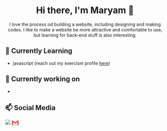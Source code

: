 <h1 align='center'>Hi there, I'm Maryam 👋</h1>
<p align='center'>I love the process od building a website, including designing and making codes. I like to make a website be more attractive and comfortable to use, but learning for back-end stuff is also interesting.</p>

## 🌱 Currently Learning
- javascript (reach out my exercism profile <a href="https://exercism.org/profiles/maryamfadhillah">here</a>)

## 👀 Currently working on 
-

## 📫 Social Media
<a href='https://www.linkedin.com/in/maryam-fadhillah-7089291aa/'><img align='left' src='https://raw.githubusercontent.com/maryamfadhillah/social-media-icon/main/images/linkedin.svg' width='21px'/></a>
<a href='maryam@student.uns.ac.id'><img align='left' src='https://raw.githubusercontent.com/maryamfadhillah/social-media-icon/main/images/gmail.png' width='21px'/></a>


<!---
maryamfadhillah/maryamfadhillah is a ✨ special ✨ repository because its `README.md` (this file) appears on your GitHub profile.
You can click the Preview link to take a look at your changes.
--->
